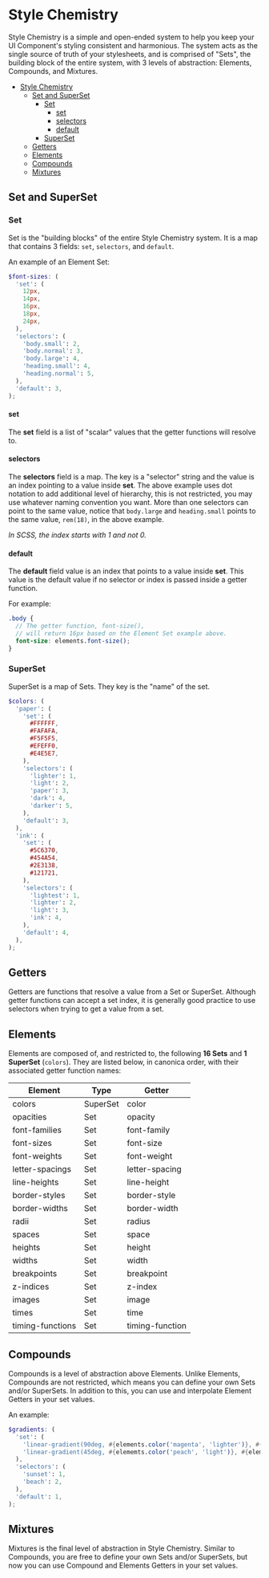 # Style Chemistry

Style Chemistry is a simple and open-ended system to help you keep your UI Component's styling consistent and harmonious.
The system acts as the single source of truth of your stylesheets, and is comprised of "Sets", the building block of the entire system, with 3 levels of abstraction: Elements, Compounds, and Mixtures.

- [Style Chemistry](#style-chemistry)
  - [Set and SuperSet](#set-and-superset)
    - [Set](#set)
      - [set](#set-1)
      - [selectors](#selectors)
      - [default](#default)
    - [SuperSet](#superset)
  - [Getters](#getters)
  - [Elements](#elements)
  - [Compounds](#compounds)
  - [Mixtures](#mixtures)

## Set and SuperSet

### Set

Set is the "building blocks" of the entire Style Chemistry system.
It is a map that contains 3 fields: `set`, `selectors`, and `default`.

An example of an Element Set:

```scss
$font-sizes: (
  'set': (
    12px,
    14px,
    16px,
    18px,
    24px,
  ),
  'selectors': (
    'body.small': 2,
    'body.normal': 3,
    'body.large': 4,
    'heading.small': 4,
    'heading.normal': 5,
  ),
  'default': 3,
);
```

#### set

The **set** field is a list of "scalar" values that the getter functions will resolve to.

#### selectors

The **selectors** field is a map. The key is a "selector" string and the value is an index pointing to a value inside **set**. The above example uses dot notation to add additional level of hierarchy, this is not restricted, you may use whatever naming convention you want. More than one selectors can point to the same value, notice that `body.large` and `heading.small` points to the same value, `rem(18)`, in the above example.

*In SCSS, the index starts with 1 and not 0.*

#### default

The **default** field value is an index that points to a value inside **set**. This value is the default value if no selector or index is passed inside a getter function.

For example:

```scss
.body {
  // The getter function, font-size(),
  // will return 16px based on the Element Set example above.
  font-size: elements.font-size();
}
```

### SuperSet

SuperSet is a map of Sets. They key is the "name" of the set.

```scss
$colors: (
  'paper': (
    'set': (
      #FFFFFF,
      #FAFAFA,
      #F5F5F5,
      #EFEFF0,
      #E4E5E7,
    ),
    'selectors': (
      'lighter': 1,
      'light': 2,
      'paper': 3,
      'dark': 4,
      'darker': 5,
    ),
    'default': 3,
  ),
  'ink': (
    'set': (
      #5C6370,
      #454A54,
      #2E3138,
      #121721,
    ),
    'selectors': (
      'lightest': 1,
      'lighter': 2,
      'light': 3,
      'ink': 4,
    ),
    'default': 4,
  ),
);
```

## Getters

Getters are functions that resolve a value from a Set or SuperSet. Although getter functions can accept a set index, it is generally good practice to use selectors when trying to get a value from a set.

## Elements

Elements are composed of, and restricted to, the following **16 Sets** and **1 SuperSet** (`colors`).
They are listed below, in canonica order, with their associated getter function names:

| Element | Type | Getter |
|---|---|---|
| colors | SuperSet | color |
| opacities | Set | opacity |
| font-families | Set | font-family |
| font-sizes | Set | font-size |
| font-weights | Set | font-weight |
| letter-spacings | Set | letter-spacing |
| line-heights | Set | line-height |
| border-styles | Set | border-style |
| border-widths | Set | border-width |
| radii | Set | radius |
| spaces | Set | space |
| heights | Set | height |
| widths | Set | width |
| breakpoints | Set | breakpoint |
| z-indices | Set | z-index |
| images | Set | image |
| times | Set | time |
| timing-functions | Set | timing-function |

## Compounds

Compounds is a level of abstraction above Elements.
Unlike Elements, Compounds are not restricted, which means you can define your own Sets and/or SuperSets.
In addition to this, you can use and interpolate Element Getters in your set values.

An example:

```scss
$gradients: (
  'set': (
    'linear-gradient(90deg, #{elements.color('magenta', 'lighter')}, #{elements.color('indigo', 'light')})',
    'linear-gradient(45deg, #{elememts.color('peach', 'light')}, #{elements.color('cyan', 'light')})',
  ),
  'selectors': (
    'sunset': 1,
    'beach': 2,
  ),
  'default': 1,
);
```

## Mixtures

Mixtures is the final level of abstraction in Style Chemistry. Similar to Compounds, you are free to define your own Sets and/or SuperSets, but now you can use Compound and Elements Getters in your set values.
